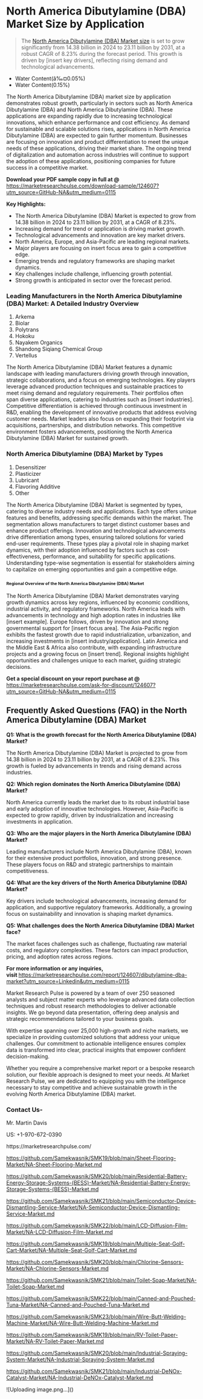 <h1>North America Dibutylamine (DBA) Market&nbsp;Size by Application</h1><blockquote><p>The <a href="https://marketresearchpulse.com/download-sample/124607?utm_source=GitHub-NA&amp;utm_medium=0115">North America Dibutylamine (DBA) Market size</a> is set to grow significantly from 14.38 billion in 2024 to 23.11 billion by 2031, at a robust CAGR of 8.23% during the forecast period. This growth is driven by [insert key drivers], reflecting rising demand and technological advancements.</p></blockquote><ul><li>Water Content(â‰¤0.05%) <li> Water Content(0.15%)</li></ul><p>The North America Dibutylamine (DBA) market size by application demonstrates robust growth, particularly in sectors such as North America Dibutylamine (DBA) and North America Dibutylamine (DBA). These applications are expanding rapidly due to increasing technological innovations, which enhance performance and cost efficiency. As demand for sustainable and scalable solutions rises, applications in North America Dibutylamine (DBA) are expected to gain further momentum. Businesses are focusing on innovation and product differentiation to meet the unique needs of these applications, driving their market share. The ongoing trend of digitalization and automation across industries will continue to support the adoption of these applications, positioning companies for future success in a competitive market.</p><p><strong>Download your PDF sample copy in full at @ </strong><a href="https://marketresearchpulse.com/download-sample/124607?utm_source=GitHub-NA&amp;utm_medium=0115">https://marketresearchpulse.com/download-sample/124607?utm_source=GitHub-NA&amp;utm_medium=0115</a></p><p><strong>Key Highlights: </strong></p><ul><li>The North America Dibutylamine (DBA) Market is expected to grow from 14.38 billion in 2024 to 23.11 billion by 2031, at a CAGR of 8.23%.</li><li>Increasing demand for trend or application is driving market growth.</li><li>Technological advancements and innovation are key market drivers.</li><li>North America, Europe, and Asia-Pacific are leading regional markets.</li><li>Major players are focusing on insert focus area to gain a competitive edge.</li><li>Emerging trends and regulatory frameworks are shaping market dynamics.</li><li>Key challenges include challenge, influencing growth potential.</li><li>Strong growth is anticipated in sector over the forecast period.</li></ul><h3>Leading Manufacturers in the North America Dibutylamine (DBA) Market: A Detailed Industry Overview</h3><ol><li>Arkema</li><li>Biolar</li><li>Polytrans</li><li>Hokoku</li><li>Nayakem Organics</li><li>Shandong Siqiang Chemical Group</li><li>Vertellus</li></ol><div class="flex max-w-full flex-col flex-grow"><div class="min-h-8 text-message flex w-full flex-col items-end gap-2 whitespace-normal break-words [.text-message+&amp;]:mt-5" dir="auto" data-message-author-role="assistant" data-message-id="fd8432e4-4910-450d-b182-61b7bfb0a01f" data-message-model-slug="gpt-4o"><div class="flex w-full flex-col gap-1 empty:hidden first:pt-[3px]"><div class="markdown prose w-full break-words dark:prose-invert light"><p>The North America Dibutylamine (DBA) Market features a dynamic landscape with leading manufacturers driving growth through innovation, strategic collaborations, and a focus on emerging technologies. Key players leverage advanced production techniques and sustainable practices to meet rising demand and regulatory requirements. Their portfolios often span diverse applications, catering to industries such as [insert industries]. Competitive differentiation is achieved through continuous investment in R&amp;D, enabling the development of innovative products that address evolving customer needs. Market leaders also focus on expanding their footprint via acquisitions, partnerships, and distribution networks. This competitive environment fosters advancements, positioning the North America Dibutylamine (DBA) Market for sustained growth.</p></div></div></div></div><h3>North America Dibutylamine (DBA) Market by Types</h3><ol><li>Desensitizer <li> Plasticizer <li> Lubricant <li> Flavoring Additive <li> Other</li></ol><div class="flex max-w-full flex-col flex-grow"><div class="min-h-8 text-message flex w-full flex-col items-end gap-2 whitespace-normal break-words [.text-message+&amp;]:mt-5" dir="auto" data-message-author-role="assistant" data-message-id="084470be-0bb7-4664-bddf-5156b4f41249" data-message-model-slug="gpt-4o-mini"><div class="flex w-full flex-col gap-1 empty:hidden first:pt-[3px]"><div class="markdown prose w-full break-words dark:prose-invert light"><p>The North America Dibutylamine (DBA) Market is segmented by types, catering to diverse industry needs and applications. Each type offers unique features and benefits, addressing specific demands within the market. The segmentation allows manufacturers to target distinct customer bases and enhance product offerings. Innovation and technological advancements drive differentiation among types, ensuring tailored solutions for varied end-user requirements. These types play a pivotal role in shaping market dynamics, with their adoption influenced by factors such as cost-effectiveness, performance, and suitability for specific applications. Understanding type-wise segmentation is essential for stakeholders aiming to capitalize on emerging opportunities and gain a competitive edge.</p></div></div></div></div><h3><span style="font-size: 11px;">Regional Overview of the North America Dibutylamine (DBA) Market</span></h3><div class="flex max-w-full flex-col flex-grow"><div class="min-h-8 text-message flex w-full flex-col items-end gap-2 whitespace-normal break-words [.text-message+&amp;]:mt-5" dir="auto" data-message-author-role="assistant" data-message-id="e9038762-ce64-4e30-91c9-9bd413514231" data-message-model-slug="gpt-4o-mini"><div class="flex w-full flex-col gap-1 empty:hidden first:pt-[3px]"><div class="markdown prose w-full break-words dark:prose-invert light"><p>The North America Dibutylamine (DBA) Market demonstrates varying growth dynamics across key regions, influenced by economic conditions, industrial activity, and regulatory frameworks. North America leads with advancements in technology and high adoption rates in industries like [insert example]. Europe follows, driven by innovation and strong governmental support for [insert focus area]. The Asia-Pacific region exhibits the fastest growth due to rapid industrialization, urbanization, and increasing investments in [insert industry/application]. Latin America and the Middle East &amp; Africa also contribute, with expanding infrastructure projects and a growing focus on [insert trend]. Regional insights highlight opportunities and challenges unique to each market, guiding strategic decisions.</p></div></div></div></div><p><strong>Get a special discount on your report purchase at @ </strong><a href="https://marketresearchpulse.com/ask-for-discount/124607?utm_source=GitHub-NA&amp;utm_medium=0115">https://marketresearchpulse.com/ask-for-discount/124607?utm_source=GitHub-NA&amp;utm_medium=0115</a></p><h2>Frequently Asked Questions (FAQ) in the North America Dibutylamine (DBA) Market</h2><p><strong>Q1: What is the growth forecast for the North America Dibutylamine (DBA) Market?</strong></p><p>The North America Dibutylamine (DBA) Market is projected to grow from 14.38 billion in 2024 to 23.11 billion by 2031, at a CAGR of 8.23%. This growth is fueled by advancements in trends and rising demand across industries.</p><p><strong>Q2: Which region dominates the North America Dibutylamine (DBA) Market?</strong></p><p>North America currently leads the market due to its robust industrial base and early adoption of innovative technologies. However, Asia-Pacific is expected to grow rapidly, driven by industrialization and increasing investments in application.</p><p><strong>Q3: Who are the major players in the North America Dibutylamine (DBA) Market?</strong></p><p>Leading manufacturers include North America Dibutylamine (DBA), known for their extensive product portfolios, innovation, and strong presence. These players focus on R&amp;D and strategic partnerships to maintain competitiveness.</p><p><strong>Q4: What are the key drivers of the North America Dibutylamine (DBA) Market?</strong></p><p>Key drivers include technological advancements, increasing demand for application, and supportive regulatory frameworks. Additionally, a growing focus on sustainability and innovation is shaping market dynamics.</p><p><strong>Q5: What challenges does the North America Dibutylamine (DBA) Market face?</strong></p><p>The market faces challenges such as challenge, fluctuating raw material costs, and regulatory complexities. These factors can impact production, pricing, and adoption rates across regions.</p><p><strong>For more information or any inquiries, visit&nbsp;</strong><a href="https://marketresearchpulse.com/report/124607/dibutylamine-dba-market?utm_source=Linkedin&utm_medium=0115">https://marketresearchpulse.com/report/124607/dibutylamine-dba-market?utm_source=Linkedin&utm_medium=0115</a></p><p>Market Research Pulse is powered by a team of over 250 seasoned analysts and subject matter experts who leverage advanced data collection techniques and robust research methodologies to deliver actionable insights. We go beyond data presentation, offering deep analysis and strategic recommendations tailored to your business goals.</p><p>With expertise spanning over 25,000 high-growth and niche markets, we specialize in providing customized solutions that address your unique challenges. Our commitment to actionable intelligence ensures complex data is transformed into clear, practical insights that empower confident decision-making.</p><p>Whether you require a comprehensive market report or a bespoke research solution, our flexible approach is designed to meet your needs. At Market Research Pulse, we are dedicated to equipping you with the intelligence necessary to stay competitive and achieve sustainable growth in the evolving North America Dibutylamine (DBA) market.</p><h3><strong>Contact Us-</strong></h3><p>Mr. Martin Davis</p><p>US: +1-970-672-0390</p><p>https://marketresearchpulse.com/</p><p><a href="https://github.com/Samekwasnik/SMK19/blob/main/Sheet-Flooring-Market/NA-Sheet-Flooring-Market.md">https://github.com/Samekwasnik/SMK19/blob/main/Sheet-Flooring-Market/NA-Sheet-Flooring-Market.md</a></p><p><a href="https://github.com/Samekwasnik/SMK20/blob/main/Residential-Battery-Energy-Storage-Systems-(BESS)-Market/NA-Residential-Battery-Energy-Storage-Systems-(BESS)-Market.md">https://github.com/Samekwasnik/SMK20/blob/main/Residential-Battery-Energy-Storage-Systems-(BESS)-Market/NA-Residential-Battery-Energy-Storage-Systems-(BESS)-Market.md</a></p><p><a href="https://github.com/Samekwasnik/SMK21/blob/main/Semiconductor-Device-Dismantling-Service-Market/NA-Semiconductor-Device-Dismantling-Service-Market.md">https://github.com/Samekwasnik/SMK21/blob/main/Semiconductor-Device-Dismantling-Service-Market/NA-Semiconductor-Device-Dismantling-Service-Market.md</a></p><p><a href="https://github.com/Samekwasnik/SMK22/blob/main/LCD-Diffusion-Film-Market/NA-LCD-Diffusion-Film-Market.md">https://github.com/Samekwasnik/SMK22/blob/main/LCD-Diffusion-Film-Market/NA-LCD-Diffusion-Film-Market.md</a></p><p><a href="https://github.com/Samekwasnik/SMK19/blob/main/Multiple-Seat-Golf-Cart-Market/NA-Multiple-Seat-Golf-Cart-Market.md">https://github.com/Samekwasnik/SMK19/blob/main/Multiple-Seat-Golf-Cart-Market/NA-Multiple-Seat-Golf-Cart-Market.md</a></p><p><a href="https://github.com/Samekwasnik/SMK20/blob/main/Chlorine-Sensors-Market/NA-Chlorine-Sensors-Market.md">https://github.com/Samekwasnik/SMK20/blob/main/Chlorine-Sensors-Market/NA-Chlorine-Sensors-Market.md</a></p><p><a href="https://github.com/Samekwasnik/SMK21/blob/main/Toilet-Soap-Market/NA-Toilet-Soap-Market.md">https://github.com/Samekwasnik/SMK21/blob/main/Toilet-Soap-Market/NA-Toilet-Soap-Market.md</a></p><p><a href="https://github.com/Samekwasnik/SMK22/blob/main/Canned-and-Pouched-Tuna-Market/NA-Canned-and-Pouched-Tuna-Market.md">https://github.com/Samekwasnik/SMK22/blob/main/Canned-and-Pouched-Tuna-Market/NA-Canned-and-Pouched-Tuna-Market.md</a></p><p><a href="https://github.com/Samekwasnik/SMK23/blob/main/Wire-Butt-Welding-Machine-Market/NA-Wire-Butt-Welding-Machine-Market.md">https://github.com/Samekwasnik/SMK23/blob/main/Wire-Butt-Welding-Machine-Market/NA-Wire-Butt-Welding-Machine-Market.md</a></p><p><a href="https://github.com/Samekwasnik/SMK19/blob/main/RV-Toilet-Paper-Market/NA-RV-Toilet-Paper-Market.md">https://github.com/Samekwasnik/SMK19/blob/main/RV-Toilet-Paper-Market/NA-RV-Toilet-Paper-Market.md</a></p><p><a href="https://github.com/Samekwasnik/SMK20/blob/main/Industrial-Spraying-System-Market/NA-Industrial-Spraying-System-Market.md">https://github.com/Samekwasnik/SMK20/blob/main/Industrial-Spraying-System-Market/NA-Industrial-Spraying-System-Market.md</a></p><p><a href="https://github.com/Samekwasnik/SMK21/blob/main/Industrial-DeNOx-Catalyst-Market/NA-Industrial-DeNOx-Catalyst-Market.md">https://github.com/Samekwasnik/SMK21/blob/main/Industrial-DeNOx-Catalyst-Market/NA-Industrial-DeNOx-Catalyst-Market.md</a></p>
![Uploading image.png…]()
